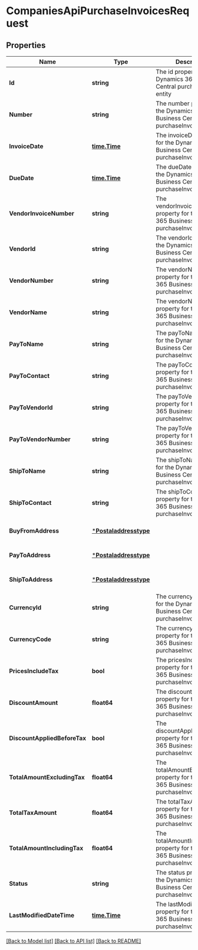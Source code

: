 # CompaniesApiPurchaseInvoicesRequest

## Properties
Name | Type | Description | Notes
------------ | ------------- | ------------- | -------------
**Id** | **string** | The id property for the Dynamics 365 Business Central purchaseInvoice entity | [optional] [default to null]
**Number** | **string** | The number property for the Dynamics 365 Business Central purchaseInvoice entity | [optional] [default to null]
**InvoiceDate** | [**time.Time**](time.Time.md) | The invoiceDate property for the Dynamics 365 Business Central purchaseInvoice entity | [optional] [default to null]
**DueDate** | [**time.Time**](time.Time.md) | The dueDate property for the Dynamics 365 Business Central purchaseInvoice entity | [optional] [default to null]
**VendorInvoiceNumber** | **string** | The vendorInvoiceNumber property for the Dynamics 365 Business Central purchaseInvoice entity | [optional] [default to null]
**VendorId** | **string** | The vendorId property for the Dynamics 365 Business Central purchaseInvoice entity | [optional] [default to null]
**VendorNumber** | **string** | The vendorNumber property for the Dynamics 365 Business Central purchaseInvoice entity | [optional] [default to null]
**VendorName** | **string** | The vendorName property for the Dynamics 365 Business Central purchaseInvoice entity | [optional] [default to null]
**PayToName** | **string** | The payToName property for the Dynamics 365 Business Central purchaseInvoice entity | [optional] [default to null]
**PayToContact** | **string** | The payToContact property for the Dynamics 365 Business Central purchaseInvoice entity | [optional] [default to null]
**PayToVendorId** | **string** | The payToVendorId property for the Dynamics 365 Business Central purchaseInvoice entity | [optional] [default to null]
**PayToVendorNumber** | **string** | The payToVendorNumber property for the Dynamics 365 Business Central purchaseInvoice entity | [optional] [default to null]
**ShipToName** | **string** | The shipToName property for the Dynamics 365 Business Central purchaseInvoice entity | [optional] [default to null]
**ShipToContact** | **string** | The shipToContact property for the Dynamics 365 Business Central purchaseInvoice entity | [optional] [default to null]
**BuyFromAddress** | [***Postaladdresstype**](postaladdresstype.md) |  | [optional] [default to null]
**PayToAddress** | [***Postaladdresstype**](postaladdresstype.md) |  | [optional] [default to null]
**ShipToAddress** | [***Postaladdresstype**](postaladdresstype.md) |  | [optional] [default to null]
**CurrencyId** | **string** | The currencyId property for the Dynamics 365 Business Central purchaseInvoice entity | [optional] [default to null]
**CurrencyCode** | **string** | The currencyCode property for the Dynamics 365 Business Central purchaseInvoice entity | [optional] [default to null]
**PricesIncludeTax** | **bool** | The pricesIncludeTax property for the Dynamics 365 Business Central purchaseInvoice entity | [optional] [default to null]
**DiscountAmount** | **float64** | The discountAmount property for the Dynamics 365 Business Central purchaseInvoice entity | [optional] [default to null]
**DiscountAppliedBeforeTax** | **bool** | The discountAppliedBeforeTax property for the Dynamics 365 Business Central purchaseInvoice entity | [optional] [default to null]
**TotalAmountExcludingTax** | **float64** | The totalAmountExcludingTax property for the Dynamics 365 Business Central purchaseInvoice entity | [optional] [default to null]
**TotalTaxAmount** | **float64** | The totalTaxAmount property for the Dynamics 365 Business Central purchaseInvoice entity | [optional] [default to null]
**TotalAmountIncludingTax** | **float64** | The totalAmountIncludingTax property for the Dynamics 365 Business Central purchaseInvoice entity | [optional] [default to null]
**Status** | **string** | The status property for the Dynamics 365 Business Central purchaseInvoice entity | [optional] [default to null]
**LastModifiedDateTime** | [**time.Time**](time.Time.md) | The lastModifiedDateTime property for the Dynamics 365 Business Central purchaseInvoice entity | [optional] [default to null]

[[Back to Model list]](../README.md#documentation-for-models) [[Back to API list]](../README.md#documentation-for-api-endpoints) [[Back to README]](../README.md)


